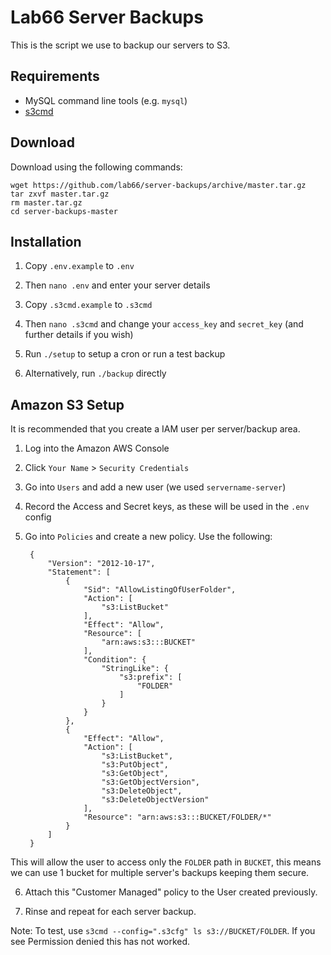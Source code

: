 # Lab66 Server Backups

This is the script we use to backup our servers to S3.

## Requirements

* MySQL command line tools (e.g. `mysql`)
* [s3cmd](http://s3tools.org/s3cmd)

## Download

Download using the following commands:

    wget https://github.com/lab66/server-backups/archive/master.tar.gz
    tar zxvf master.tar.gz
    rm master.tar.gz
    cd server-backups-master

## Installation

1. Copy `.env.example` to `.env`

2. Then `nano .env` and enter your server details

3. Copy `.s3cmd.example` to `.s3cmd`

4. Then `nano .s3cmd` and change your `access_key` and `secret_key` (and further details if you wish)

5. Run `./setup` to setup a cron or run a test backup

6. Alternatively, run `./backup` directly

## Amazon S3 Setup

It is recommended that you create a IAM user per server/backup area.

1. Log into the Amazon AWS Console

2. Click `Your Name` > `Security Credentials`

3. Go into `Users` and add a new user (we used `servername-server`)

4. Record the Access and Secret keys, as these will be used in the `.env` config

5. Go into `Policies` and create a new policy.
Use the following:

        {
            "Version": "2012-10-17",
            "Statement": [
                {
                    "Sid": "AllowListingOfUserFolder",
                    "Action": [
                        "s3:ListBucket"
                    ],
                    "Effect": "Allow",
                    "Resource": [
                        "arn:aws:s3:::BUCKET"
                    ],
                    "Condition": {
                        "StringLike": {
                            "s3:prefix": [
                                "FOLDER"
                            ]
                        }
                    }
                },
                {
                    "Effect": "Allow",
                    "Action": [
                        "s3:ListBucket",
                        "s3:PutObject",
                        "s3:GetObject",
                        "s3:GetObjectVersion",
                        "s3:DeleteObject",
                        "s3:DeleteObjectVersion"
                    ],
                    "Resource": "arn:aws:s3:::BUCKET/FOLDER/*"
                }
            ]
        }
This will allow the user to access only the `FOLDER` path in `BUCKET`, this means we can use 1 bucket for multiple server's backups keeping them secure.

6. Attach this "Customer Managed" policy to the User created previously.

7. Rinse and repeat for each server backup.

Note: To test, use `s3cmd --config=".s3cfg" ls s3://BUCKET/FOLDER`. If you see Permission denied this has not worked.
